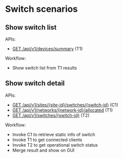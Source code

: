 # Switch scenarios

## Show switch list
APIs:
- [GET /api/v1/devices/summary](../api/tsn/devices/devices.md#get-device-status) (T1)

Workflow:
- Show switch list from T1 results


## Show switch detail
APIs:
- [GET /api/v1/sites/{site-id}/switches/{switch-id}](../api/cloud/devices/switches.md#get-switch-detail) (C1)
- [GET /api/v1/networks/{network-id}/allocated](../api/tsn/networks.md#get-Network-allocated-count) (T1)
- [GET /api/v1/switches/{switch-id}](../api/tsn/devices/switches.md#get-switch-detail) (T2)

Workflow:
- Invoke C1 to retrieve static info of switch
- Invoke T1 to get connected clients
- Invoke T2 to get operational switch status
- Merge result and show on GUI

